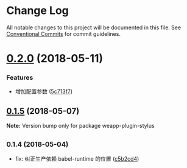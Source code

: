 # Change Log

All notable changes to this project will be documented in this file.
See [Conventional Commits](https://conventionalcommits.org) for commit guidelines.

<a name="0.2.0"></a>
# [0.2.0](https://github.com/tolerance-go/weapp-cli/compare/weapp-plugin-stylus@0.1.5...weapp-plugin-stylus@0.2.0) (2018-05-11)


### Features

* 增加配置参数 ([5c713f7](https://github.com/tolerance-go/weapp-cli/commit/5c713f7))




<a name="0.1.5"></a>
## [0.1.5](https://github.com/tolerance-go/weapp-cli/compare/weapp-plugin-stylus@0.1.4...weapp-plugin-stylus@0.1.5) (2018-05-07)




**Note:** Version bump only for package weapp-plugin-stylus

<a name="0.1.4"></a>
## <small>0.1.4 (2018-05-04)</small>

* fix: 纠正生产依赖 babel-runtime 的位置 ([c5b2cd4](https://github.com/tolerance-go/weapp-cli/commit/c5b2cd4))
